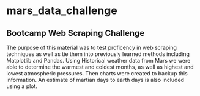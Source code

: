 # mars_data_challenge
## Bootcamp Web Scraping Challenge
The purpose of this material was to test proficency in web scraping techniques as well as tie them into previously learned methods including Matplotlib and Pandas.
Using Historical weather data from Mars we were able to determine the warmest and coldest months, as well as highest and lowest atmospheric pressures.  Then charts were created to backup this information.
An estimate of martian days to earth days is also included using a plot.

